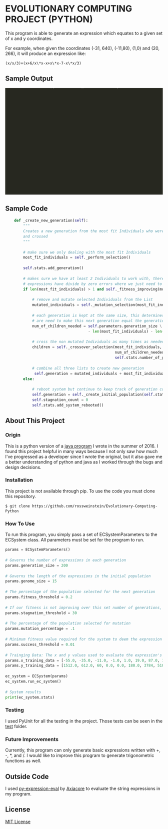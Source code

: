 # EVOLUTIONARY COMPUTING PROJECT (PYTHON)
This program is able to generate an expression which equates to a given set of x and y coordinates.

For example, when given the coordinates (-31, 640), (-11,80), (1,0) and (20, 266), it will produce an expression like:  
  
    (x/x/3)+(x+6/x\*x-x+x\*x-7-x\*x/3)
  
## Sample Output
![ECSystem Demo Python](ECSystemPython.gif)

## Sample Code
```python
    def _create_new_generation(self):
        """
        Creates a new generation from the most fit Individuals who were both mutated
        and crossed
        """

        # make sure we only dealing with the most fit Individuals
        most_fit_individuals = self._perform_selection()

        self.stats.add_generation()

        # makes sure we have at least 2 Individuals to work with, there are occasions when most
        # expressions have divide by zero errors where we just need to reboot the system
        if len(most_fit_individuals) > 1 and self._fitness_improving(most_fit_individuals[0]):

            # remove and mutate selected Individuals from the List
            mutated_individuals = self._mutation_selection(most_fit_individuals)

            # each generation is kept at the same size, this determines how many children
            # are need to make this next generation equal the generation size parameter
            num_of_children_needed = self.parameters.generation_size \
                                     - len(most_fit_individuals) - len(mutated_individuals)

            # cross the non mutated Individuals as many times as needed
            children = self._crossover_selection(most_fit_individuals,
                                                 num_of_children_needed,
                                                 self.stats.number_of_gen)

            # combine all three lists to create new generation
             self.generation = mutated_individuals + most_fit_individuals + children
        else:

            # reboot system but continue to keep track of generation count
            self.generation = self._create_initial_population(self.stats.number_of_gen)
            self.stagnation_count = 0
            self.stats.add_system_rebooted()
```

## About This Project
### Origin
This is a python version of a [java program](https://github.com/rossweinstein/Evolutionary-Computing-Java) I wrote in the summer of 2016.  I found this project helpful in many ways because I not only saw how much I've progressed as a developer since I wrote the original, but it also gave me a better understanding of python and java as I worked through the bugs and design decisions.

### Installation
This project is not available through pip.  To use the code you must clone this repository.
```
$ git clone https://github.com/rossweinstein/Evolutionary-Computing-Python
```

### How To Use
To run this program, you simply pass a set of ECSystemParameters to the ECSystem class. All parameters must be set for the program to run.

```python
params = ECSystemParameters()

# Governs the number of expressions in each generation
params.generation_size = 200

# Governs the length of the expressions in the initial population
params.genome_size = 15

# The percentage of the population selected for the next generation
params.fitness_threshold = 0.2

# If our fitness is not improving over this set number of generations, the EC System reboots
params.stagnation_threshold = 30

# The percentage of the population selected for mutation
params.mutation_percentage = .1

# Minimum fitness value required for the system to deem the expression equivalent to training data
params.success_threshold = 0.01

# Trainging Data: The x and y values used to evaluate the expression's fitness
params.x_training_data = [-55.0, -35.0, -11.0, -1.0, 1.0, 19.0, 87.0, 101.0]
params.y_training_data = [1512.0, 612.0, 60, 0.0, 0.0, 180.0, 3784, 5100.0]

ec_system = ECSystem(params)
ec_system.run_ec_system()

# System results
print(ec_system.stats)
```
### Testing
I used PyUnit for all the testing in the project. Those tests can be seen in the [test](https://github.com/rossweinstein/Evolutionary-Computing-Python/tree/master/test) folder.

### Future Improvements
Currently, this program can only generate basic expressions written with +, -, \*, and /.  I would like to improve this program to generate trigonometric functions as well.   

## Outside Code
I used [py-expression-eval](https://github.com/Axiacore/py-expression-eval) by [Axiacore](https://axiacore.com) to evaluate the string expressions in my program.

## License
[MIT License](https://en.wikipedia.org/wiki/MIT_License)


